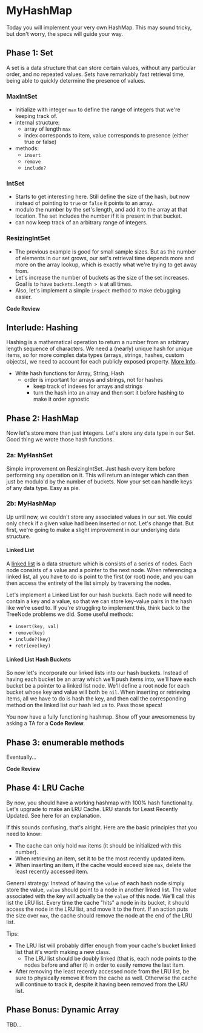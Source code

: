 # MyHashMap
Today you will implement your very own HashMap. This may sound tricky,
but don't worry, the specs will guide your way.

## Phase 1: Set
A set is a data structure that can store certain values, without 
any particular order, and no repeated values. Sets have remarkably 
fast retrieval time, being able to quickly determine the presence 
of values. 

### MaxIntSet
- Initialize with integer `max` to define the range
of integers that we're keeping track of.
- internal structure:
  - array of length `max`
  - index corresponds to item, value corresponds to presence (either true
  or false)
- methods:
  - `insert`
  - `remove`
  - `include?`

### IntSet
- Starts to get interesting here. Still define the size of the
hash, but now instead of pointing to `true` or `false` it points to
an array.
- modulo the number by the set's length, and add it to the array at that
location. The set includes the number if it is present in that bucket.
- can now keep track of an arbitrary range of integers.

### ResizingIntSet
- The previous example is good for small sample sizes. But as the number of
elements in our set grows, our set's retrieval time depends more and more on
the array lookup, which is exactly what we're trying to get away from. 
- Let's increase the number of buckets as the size of the set increases. Goal 
is to have `buckets.length > N` at all times.
- Also, let's implement a simple `inspect` method to make debugging
easier.

**Code Review**

## Interlude: Hashing
Hashing is a mathematical operation to return a number from an arbitrary 
length sequence of characters. We need a (nearly) unique hash for unique 
items, so for more complex data types (arrays, strings, hashes, custom 
objects), we need to account for each publicly exposed property. 
[More Info][hash-info].
- Write hash functions for Array, String, Hash
  - order is important for arrays and strings, not for hashes
    - keep track of indexes for arrays and strings
    - turn the hash into an array and then sort it before hashing to
      make it order agnostic

[hash-info]: https://en.wikipedia.org/wiki/Hash_function

## Phase 2: HashMap
Now let's store more than just integers. Let's store any data type in our Set.
Good thing we wrote those hash functions.

### 2a: MyHashSet
Simple improvement on ResizingIntSet. Just hash every item before
performing any operation on it. This will return an integer which can
then just be modulo'd by the number of buckets. Now your set can handle
keys of any data type. Easy as pie.

### 2b: MyHashMap
Up until now, we couldn't store any associated values in our set. We
could only check if a given value had been inserted or not. Let's change
that. But first, we're going to make a slight improvement in our underlying
data structure.

#### Linked List
A [linked list][linked-list-wiki] is a data structure which is consists of a 
series of nodes. Each node consists of a value and a pointer to the next node. 
When referencing a linked list, all you have to do is point to the first (or 
root) node, and you can then access the entirety of the list simply by traversing 
the nodes.

Let's implement a Linked List for our hash buckets. Each node will need to contain a 
key and a value, so that we can store key-value pairs in the hash like we're used to. 
If you're struggling to implement this, think back to the TreeNode problems we did. 
Some useful methods:
- `insert(key, val)`
- `remove(key)`
- `include?(key)`
- `retrieve(key)`

#### Linked List Hash Buckets 
So now let's incorporate our linked lists into our hash buckets. Instead of having
each bucket be an array which we'll push items into, we'll have each bucket be 
a pointer to a linked list node. We'll define a root node for each bucket whose 
key and value will both be `nil`. When inserting or retrieving items, all we 
have to do is hash the key, and then call the corresponding method on the 
linked list our hash led us to. Pass those specs!

You now have a fully functioning hashmap. Show off your awesomeness by asking a TA
for a **Code Review**.

[linked-list-wiki]: https://en.wikipedia.org/wiki/Linked_list
## Phase 3: enumerable methods
Eventually...

**Code Review**

## Phase 4: LRU Cache
By now, you should have a working hashmap with 100% hash functionality. Let's upgrade
to make an LRU Cache. LRU stands for Least Recently Updated. See here for an 
explanation.

If this sounds confusing, that's alright. Here are the basic principles that you 
need to know:
- The cache can only hold `max` items (it should be initialized with this number).
- When retrieving an item, set it to be the most recently updated item.
- When inserting an item, if the cache would exceed size `max`, delete the least 
  recently accessed item.

General strategy:
Instead of having the `value` of each hash node simply store the value, `value` 
should point to a node in another linked list. The value associated with the key
will actually be the `value` of this node. We'll call this list the LRU list. 
Every time the cache "hits" a node in its bucket, it should access the node in 
the LRU list, and move it to the front. If an action puts the size over `max`, 
the cache should remove the node at the end of the LRU list.

Tips:
- The LRU list will probably differ enough from your cache's bucket linked list
that it's worth making a new class.
  - The LRU list should be doubly linked (that is, each node points to the nodes
  before and after it) in order to easily remove the last item.
- After removing the least recently accessed node from the LRU list, be 
sure to physically remove it from the cache as well. Otherwise the cache will
continue to track it, despite it having been removed from the LRU list.

## Phase Bonus: Dynamic Array
TBD...
